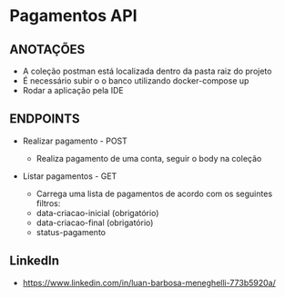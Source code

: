 # Pagamentos API

## ANOTAÇÕES
 - A coleção postman está localizada dentro da pasta raiz do projeto
 - É necessário subir o o banco utilizando docker-compose up
 - Rodar a aplicação pela IDE


## ENDPOINTS
 - Realizar pagamento - POST
    - Realiza pagamento de uma conta, seguir o body na coleção
  
 - Listar pagamentos - GET
   - Carrega uma lista de pagamentos de acordo com os seguintes filtros:
   - data-criacao-inicial (obrigatório)
   - data-criacao-final (obrigatório)
   - status-pagamento

## LinkedIn
- https://www.linkedin.com/in/luan-barbosa-meneghelli-773b5920a/